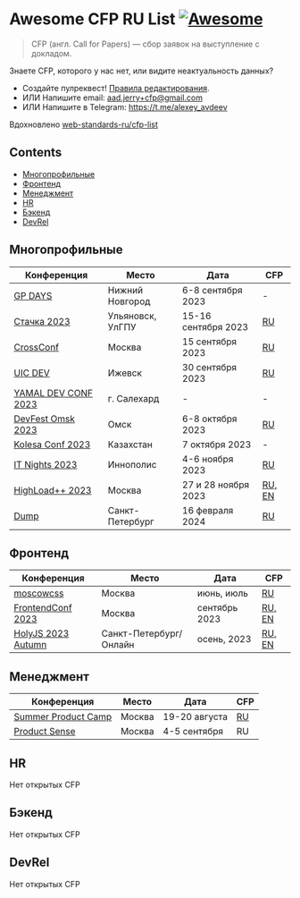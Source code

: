 # Awesome CFP RU List [![Awesome](https://awesome.re/badge.svg)](https://awesome.re)

> CFP (англ. Call for Papers) — сбор заявок на выступление с докладом.

Знаете CFP, которого у нас нет, или видите неактуальность данных?

- Создайте пулреквест! [Правила редактирования](CONTRIBUTING.md).
- ИЛИ Напишите email: aad.jerry+cfp@gmail.com
- ИЛИ Напишите в Telegram: https://t.me/alexey_avdeev

Вдохновлено [web-standards-ru/cfp-list](https://github.com/web-standards-ru/cfp-list)

## Contents

- [Многопрофильные](#многопрофильные)
- [Фронтенд](#фронтенд)
- [Менеджмент](#менеджмент)
- [HR](#hr)
- [Бэкенд](#бэкенд)
- [DevRel](#devrel)

## Многопрофильные

| Конференция                                        | Место            | Дата                | CFP                                                                                                       |
| -------------------------------------------------- | ---------------- | ------------------- | --------------------------------------------------------------------------------------------------------- |
| [GP DAYS](https://gpdays.globus-ltd.ru/)           | Нижний Новгород  | 6-8 сентября 2023   | -                                                                                                         |
| [Стачка 2023](https://nastachku.ru/)               | Ульяновск, УлГПУ | 15-16 сентября 2023 | [RU](https://nastachku.ru/lectures-new)                                                                   |
| [CrossConf](https://crossconf.com/)                | Москва           | 15 сентября 2023    | [RU](https://docs.google.com/forms/d/e/1FAIpQLScT6BtkfnUi1HT_LKPHrJ-kdYLIuX1Gd2W8yvBKSfR2hVfoDg/viewform) |
| [UIC DEV](https://uic.dev/)                        | Ижевск           | 30 сентября 2023    | [RU](https://docs.google.com/forms/d/e/1FAIpQLScEVXS0mrGdiYip5GgBI6xZoaaz1n0uDsqQXZBqTIPYl6NbKw/viewform) |
| [YAMAL DEV CONF 2023](https://yamal.dev/conf/2023) | г. Салехард      | -                   | -                                                                                                         |
| [DevFest Omsk 2023](https://www.devfestomsk.ru/)   | Омск             | 6-8 октября 2023    | [RU](https://forms.yandex.ru/cloud/63fcd62850569043a9319aee/)                                             |
| [Kolesa Conf 2023](https://kolesa-conf.kz/)        | Казахстан        | 7 октября 2023      | -                                                                                                         |
| [IT Nights 2023](https://highload.ru/moscow/2023)  | Иннополис        | 4-6 ноября 2023     | [RU](https://it-nights.ru/#rec488136427)                                                                  |
| [HighLoad++ 2023](https://highload.ru/moscow/2023) | Москва           | 27 и 28 ноября 2023 | [RU, EN](https://conf.ontico.ru/lectures/propose?conference=hl2023-moscow)                                |
| [Dump](http://dump-spb.ru/)                        | Санкт-Петербург  | 16 февраля 2024     | [RU](http://dump-spb.ru/for_speakers)                                                                     |

## Фронтенд

| Конференция                                              | Место                  | Дата          | CFP                                                                        |
| -------------------------------------------------------- | ---------------------- | ------------- | -------------------------------------------------------------------------- |
| [moscowcss](https://vk.com/css_moscow)                   | Москва                 | июнь, июль    | [RU](https://clc.to/moscowcss_cfp)                                         |
| [FrontendConf 2023](https://frontendconf.ru/moscow/2023) | Москва                 | сентябрь 2023 | [RU, EN](https://conf.ontico.ru/lectures/propose?conference=fc2023-moscow) |
| [HolyJS 2023 Autumn](https://holyjs.ru/)                 | Санкт-Петербург/Онлайн | осень, 2023   | [RU, EN](https://holyjs.ru/callforpapers/)                                 |

## Менеджмент

| Конференция                                    | Место  | Дата          | CFP                                                                        |
| ---------------------------------------------- | ------ | ------------- | -------------------------------------------------------------------------- |
| [Summer Product Camp](https://productcamp.ru/) | Москва | 19-20 августа | [RU](https://form.typeform.com/to/hyDAdO1J?typeform-source=productcamp.ru) |
| [Product Sense](https://productsense.io)       | Москва | 4-5 сентября  | RU                                                                         |

## HR

Нет открытых CFP

## Бэкенд

Нет открытых CFP

## DevRel

Нет открытых CFP
